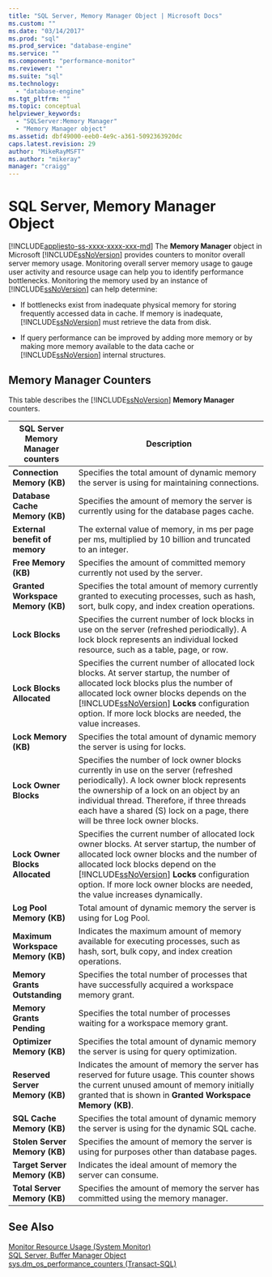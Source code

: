 ```yaml
---
title: "SQL Server, Memory Manager Object | Microsoft Docs"
ms.custom: ""
ms.date: "03/14/2017"
ms.prod: "sql"
ms.prod_service: "database-engine"
ms.service: ""
ms.component: "performance-monitor"
ms.reviewer: ""
ms.suite: "sql"
ms.technology: 
  - "database-engine"
ms.tgt_pltfrm: ""
ms.topic: conceptual
helpviewer_keywords: 
  - "SQLServer:Memory Manager"
  - "Memory Manager object"
ms.assetid: dbf49000-eeb0-4e9c-a361-5092363920dc
caps.latest.revision: 29
author: "MikeRayMSFT"
ms.author: "mikeray"
manager: "craigg"
---
```

# SQL Server, Memory Manager Object
[!INCLUDE[appliesto-ss-xxxx-xxxx-xxx-md](../../includes/appliesto-ss-xxxx-xxxx-xxx-md.md)]
  The **Memory Manager** object in Microsoft [!INCLUDE[ssNoVersion](../../includes/ssnoversion-md.md)] provides counters to monitor overall server memory usage. Monitoring overall server memory usage to gauge user activity and resource usage can help you to identify performance bottlenecks. Monitoring the memory used by an instance of [!INCLUDE[ssNoVersion](../../includes/ssnoversion-md.md)] can help determine:  
  
-   If bottlenecks exist from inadequate physical memory for storing frequently accessed data in cache. If memory is inadequate, [!INCLUDE[ssNoVersion](../../includes/ssnoversion-md.md)] must retrieve the data from disk.  
  
-   If query performance can be improved by adding more memory or by making more memory available to the data cache or [!INCLUDE[ssNoVersion](../../includes/ssnoversion-md.md)] internal structures.  
  
## Memory Manager Counters  
 This table describes the [!INCLUDE[ssNoVersion](../../includes/ssnoversion-md.md)] **Memory Manager** counters.  
  
|SQL Server Memory Manager counters|Description|  
|----------------------------------------|-----------------|  
|**Connection Memory (KB)**|Specifies the total amount of dynamic memory the server is using for maintaining connections.|  
|**Database Cache Memory (KB)**|Specifies the amount of memory the server is currently using for the database pages cache.|  
|**External benefit of memory**|The external value of memory, in ms per page per ms, multiplied by 10 billion and truncated to an integer.| 
|**Free Memory (KB)**|Specifies the amount of committed memory currently not used by the server.|  
|**Granted Workspace Memory (KB)**|Specifies the total amount of memory currently granted to executing processes, such as hash, sort, bulk copy, and index creation operations.|  
|**Lock Blocks**|Specifies the current number of lock blocks in use on the server (refreshed periodically). A lock block represents an individual locked resource, such as a table, page, or row.|  
|**Lock Blocks Allocated**|Specifies the current number of allocated lock blocks. At server startup, the number of allocated lock blocks plus the number of allocated lock owner blocks depends on the [!INCLUDE[ssNoVersion](../../includes/ssnoversion-md.md)] **Locks** configuration option. If more lock blocks are needed, the value increases.|  
|**Lock Memory (KB)**|Specifies the total amount of dynamic memory the server is using for locks.|  
|**Lock Owner Blocks**|Specifies the number of lock owner blocks currently in use on the server (refreshed periodically). A lock owner block represents the ownership of a lock on an object by an individual thread. Therefore, if three threads each have a shared (S) lock on a page, there will be three lock owner blocks.|  
|**Lock Owner Blocks Allocated**|Specifies the current number of allocated lock owner blocks. At server startup, the number of allocated lock owner blocks and the number of allocated lock blocks depend on the [!INCLUDE[ssNoVersion](../../includes/ssnoversion-md.md)] **Locks** configuration option. If more lock owner blocks are needed, the value increases dynamically.|  
|**Log Pool Memory (KB)**|Total amount of dynamic memory the server is using for Log Pool.| 
|**Maximum Workspace Memory (KB)**|Indicates the maximum amount of memory available for executing processes, such as hash, sort, bulk copy, and index creation operations.|  
|**Memory Grants Outstanding**|Specifies the total number of processes that have successfully acquired a workspace memory grant.|  
|**Memory Grants Pending**|Specifies the total number of processes waiting for a workspace memory grant.|  
|**Optimizer Memory (KB)**|Specifies the total amount of dynamic memory the server is using for query optimization.|  
|**Reserved Server Memory (KB)**|Indicates the amount of memory the server has reserved for future usage. This counter shows the current unused amount of memory initially granted that is shown in **Granted Workspace Memory (KB)**.|  
|**SQL Cache Memory (KB)**|Specifies the total amount of dynamic memory the server is using for the dynamic SQL cache.|  
|**Stolen Server Memory (KB)**|Specifies the amount of memory the server is using for purposes other than database pages.|  
|**Target Server Memory (KB)**|Indicates the ideal amount of memory the server can consume.|  
|**Total Server Memory (KB)**|Specifies the amount of memory the server has committed using the memory manager.|  
  
## See Also  
 [Monitor Resource Usage &#40;System Monitor&#41;](../../relational-databases/performance-monitor/monitor-resource-usage-system-monitor.md)   
 [SQL Server, Buffer Manager Object](../../relational-databases/performance-monitor/sql-server-buffer-manager-object.md)   
[sys.dm_os_performance_counters (Transact-SQL)](../../relational-databases/system-dynamic-management-views/sys-dm-os-performance-counters-transact-sql.md)  
  

